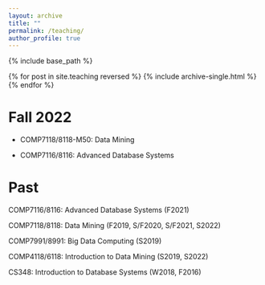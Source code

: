 ```yaml
---
layout: archive
title: ""
permalink: /teaching/
author_profile: true
---
```


{% include base_path %}

{% for post in site.teaching reversed %}
  {% include archive-single.html %}
{% endfor %}


Fall 2022
======
* COMP7118/8118-M50: Data Mining

* COMP7116/8116: Advanced Database Systems


Past
======
COMP7116/8116: Advanced Database Systems (F2021)

COMP7118/8118: Data Mining (F2019, S/F2020, S/F2021, S2022)

COMP7991/8991: Big Data Computing (S2019)

COMP4118/6118: Introduction to Data Mining (S2019, S2022)

CS348: Introduction to Database Systems (W2018, F2016)
